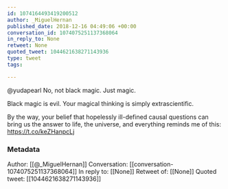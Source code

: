 ```yaml
---
id: 1074164493419200512
author: _MiguelHernan
published_date: 2018-12-16 04:49:06 +00:00
conversation_id: 1074075251137368064
in_reply_to: None
retweet: None
quoted_tweet: 1044621638271143936
type: tweet
tags:

---
```


@yudapearl No, not black magic. Just magic.

Black magic is evil. Your magical thinking is simply extrascientific.

By the way, your belief that hopelessly ill-defined causal questions can bring us the answer to life, the universe, and everything reminds me of this:
https://t.co/keZHanpcLj

### Metadata

Author: [[@_MiguelHernan]]
Conversation: [[conversation-1074075251137368064]]
In reply to: [[None]]
Retweet of: [[None]]
Quoted tweet: [[1044621638271143936]]
